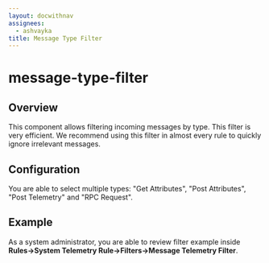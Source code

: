 ```yaml
---
layout: docwithnav
assignees:
  - ashvayka
title: Message Type Filter
---
```


# message-type-filter

## Overview

This component allows filtering incoming messages by type. This filter is very efficient. We recommend using this filter in almost every rule to quickly ignore irrelevant messages.

## Configuration

You are able to select multiple types: "Get Attributes", "Post Attributes", "Post Telemetry" and "RPC Request".

## Example

As a system administrator, you are able to review filter example inside **Rules-&gt;System Telemetry Rule-&gt;Filters-&gt;Message Telemetry Filter**.

